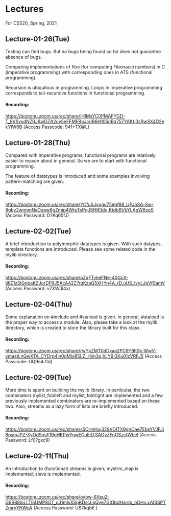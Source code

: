 # Lectures

For CS520, Spring, 2021

## Lecture-01-26(Tue)

Testing can find bugs. But no bugs being found so far does not
guarantee absence of bugs.

Comparing implementations of fibo (for computing Fibonacci numbers)
in C (imperative programming) with corresponding ones in ATS (functional
programming).

Recursion is ubiquitous in programming. Loops in imperative programming
corresponds to tail-recursive functions in functional programming.

#### Recording:

https://bostonu.zoom.us/rec/share/IHIMsYC0PMAFYGD-T_9VSvsdNZRJ6wDZA2uv5eFFMEBoJcriB6H105nRq757YAKt.0sRwSX4D2ekYIW6B (Access Passcode: 941+TX@L)

## Lecture-01-28(Thu)

Compared with imperative programs, functional programs are relatively
easier to reason about in general. So we are to start with functional
programming.

The feature of datatypes is introduced and some examples involving pattern-matching
are given.

#### Recording:

https://bostonu.zoom.us/rec/share/YCfuSJvugu75epf88_UPJbSA-Sw-8gby2wnnmNsOopw8gZmip4WtpTePqJSHR0dq.KtdbBVbYLAgW8zoS (Access Password: D?Kq65fJ) 

## Lecture-02-02(Tue)

A brief introduction to polymorphic datatypes is given. With such
datypes, template functions are introduced. Please see some related code in the mylib directory.

#### Recording:

https://bostonu.zoom.us/rec/share/oZqFTykeFNe-40GcX-tiIIZ1z5tGnbaKZJorDFRJ5AcA42Z7rqKzaG5XHYn4A_rD.uUS_IvvLJpVf0amV (Access Password: v7XW.$4x)

## Lecture-02-04(Thu)

Some explanation on #include and #staload is given. In general, #staload is the proper way to access
a module. Also, please take a look at the mylib directory, which is created to store the library built
for this class.

#### Recording:

https://bostonu.zoom.us/rec/share/rwYxZMT0dDxaa2PC9Y8lt0k-WwV-vmastLnGwXTA_CYDrp4in0dMIxB5LZ_Him3q.hLY9I3Xu01cVRFJ5 (Access Passcode: UQ9e4.Gd)

## Lecture-02-09(Tue)

More time is spent on building the mylib library. In particular, the
two combinators mylist_foldleft and mylist_foldright are implemented
and a few previously implemented combinators are re-implemented based
on these two. Also, streams as a lazy form of lists are briefly introduced.
  
#### Recording:

https://bostonu.zoom.us/rec/share/s5OrmHuj329VOITX9gnOae7EbsYVJFJi8psmJPZ-XyOdSnsF19oHKPwYgwECuEiD.SAOyZFnGSzctWbel (Access Password: Lf0?gxc9)

## Lecture-02-11(Thu)

An introduction to (functional) streams is given; mystrm_map is implemented; sieve is implemented.

#### Recording:

https://bostonu.zoom.us/rec/share/oybw-6Xeu2-G6R89loLLTlbUMP8OT_oJ1mlsXSpKDscLqQye7GIObdHarsb_oOHv.xAf3SPTZmryYHWoA (Access Password: U$7#qbE.)
